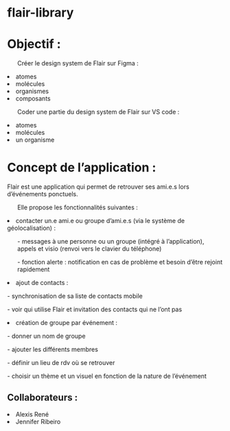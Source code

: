 # flair-library

<h1>Objectif :</h1>
<ul>Créer le design system de Flair sur Figma :</ul>
<li>atomes</li>
<li>molécules</li>
<li>organismes</li>
<li>composants</li>

<ul>Coder une partie du design system de Flair sur VS code :</ul>
<li>atomes</li>
<li>molécules</li>
<li>un organisme</li>


<h1>Concept de l’application :</h1>
<p>Flair est une application qui permet de retrouver ses ami.e.s lors d’événements ponctuels.</p>

<ul>Elle propose les fonctionnalités suivantes :</ul>
<li>contacter un.e ami.e ou groupe d’ami.e.s (via le système de géolocalisation) :</li>
<ol>- messages à une personne ou un groupe (intégré à l’application), appels et visio (renvoi
vers le clavier du téléphone)</ol>
<ol>- fonction alerte : notification en cas de problème et besoin d’être rejoint rapidement</ol>

<li>ajout de contacts :</li>
<p>- synchronisation de sa liste de contacts mobile</p>
<p>- voir qui utilise Flair et invitation des contacts qui ne l’ont pas</p>

<li>création de groupe par événement :</li>
<p>- donner un nom de groupe</p>
<p>- ajouter les différents membres</p>
<p>- définir un lieu de rdv où se retrouver</p>
<p>- choisir un thème et un visuel en fonction de la nature de l’événement</p>

<h2>Collaborateurs :</h2>
<li>Alexis René</li>
<li>Jennifer Ribeiro</li>
